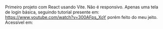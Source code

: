 Primeiro projeto com React usando Vite. Não é responsivo.
Apenas uma tela de login básica, seguindo tutorial presente em: https://www.youtube.com/watch?v=300AFps_XoY
porém feito do meu jeito.
Acessível em: 